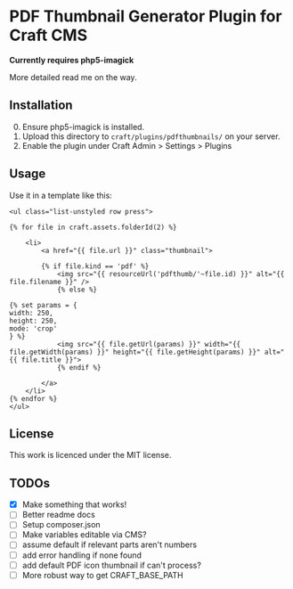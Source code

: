 # PDF Thumbnail Generator Plugin for Craft CMS

**Currently requires php5-imagick**

More detailed read me on the way.

## Installation

0. Ensure php5-imagick is installed.
1. Upload this directory to `craft/plugins/pdfthumbnails/` on your server.
2. Enable the plugin under Craft Admin > Settings > Plugins

## Usage

Use it in a template like this:

```twig
<ul class="list-unstyled row press">

{% for file in craft.assets.folderId(2) %}

    <li>
        <a href="{{ file.url }}" class="thumbnail">
        
		{% if file.kind == 'pdf' %}
			<img src="{{ resourceUrl('pdfthumb/'~file.id) }}" alt="{{ file.filename }}" />
			{% else %}

{% set params = {
width: 250,
height: 250,
mode: 'crop'
} %}
			<img src="{{ file.getUrl(params) }}" width="{{ file.getWidth(params) }}" height="{{ file.getHeight(params) }}" alt="{{ file.title }}">
			{% endif %}

        </a>
    </li>
{% endfor %}
</ul>
```

## License

This work is licenced under the MIT license.

## TODOs

- [x] Make something that works!
- [ ] Better readme docs
- [ ] Setup composer.json
- [ ] Make variables editable via CMS?
- [ ] assume default if relevant parts aren't numbers
- [ ] add error handling if none found
- [ ] add default PDF icon thumbnail if can't process? 
- [ ] More robust way to get CRAFT_BASE_PATH